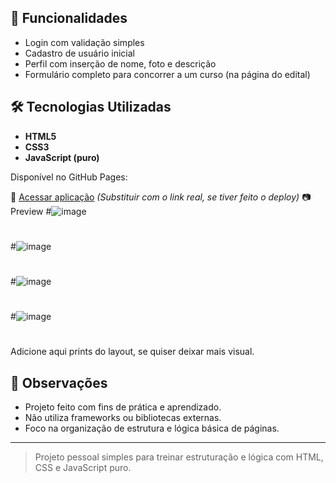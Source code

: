 
## 🎯 Funcionalidades

- Login com validação simples
- Cadastro de usuário inicial
- Perfil com inserção de nome, foto e descrição
- Formulário completo para concorrer a um curso (na página do edital)

## 🛠 Tecnologias Utilizadas

- **HTML5**  
- **CSS3**  
- **JavaScript (puro)**  



Disponível no GitHub Pages:

🔗 [Acessar aplicação](https://teu-usuario.github.io/desafio2_trilas) *(Substituir com o link real, se tiver feito o deploy)*
📷 Preview
#![image](https://github.com/user-attachments/assets/3d315cab-7e2a-408c-845e-d578cb5814cf)
# 
#![image](https://github.com/user-attachments/assets/03cb23bf-80ca-412a-9dab-5651ba742ed9)
#
#![image](https://github.com/user-attachments/assets/a61b988a-061c-4908-b657-3ad04208e0ca)
#
#![image](https://github.com/user-attachments/assets/0ac2fbbb-9911-4af7-8955-0b813e736837)
#

Adicione aqui prints do layout, se quiser deixar mais visual.

## 📌 Observações

- Projeto feito com fins de prática e aprendizado.
- Não utiliza frameworks ou bibliotecas externas.
- Foco na organização de estrutura e lógica básica de páginas.

---

> Projeto pessoal simples para treinar estruturação e lógica com HTML, CSS e JavaScript puro.
